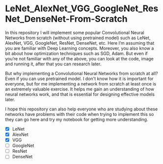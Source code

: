 # LeNet_AlexNet_VGG_GoogleNet_ResNet_DenseNet-From-Scratch

In this repository I will implement some popular Convolutional Neural Networks from scratch (without using pretrained model) such as LeNet, AlexNet, VGG, GoogleNet, ResNet, DenseNet, etc. Here I’m assuming that you are familiar with Deep Learning concepts. Moreover, you also know a bit about how optimization techniques such as SGD, Adam. But even if you’re not familiar with any of the above, you can look at the code, image and running it, after that you can research later.

But why implementing a Convolutional Neural Networks from scratch at all? Even if you can use pretrained model. I don't know how it is important for everyone, but for me implementing a network from scratch at least once is an extremely valuable exercise. It helps me gain an understanding of how neural networks work, and that is essential for designing effective models later.

I hope this repository can also help everyone who are studying about these networks have problems with their code when trying to implement this so they can go here and try my notebook for getting more understanding.


- [x] LeNet
- [x] AlexNet
- [x] VGG
- [ ] GoogleNet
- [ ] ResNet
- [ ] DenseNet
